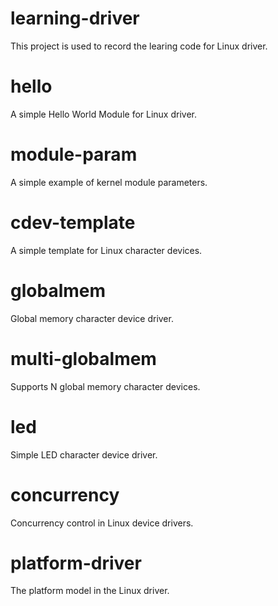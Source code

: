 # learning-driver
This project is used to record the learing code for Linux driver.

# hello
A simple Hello World Module for Linux driver.

# module-param
A simple example of kernel module parameters.

# cdev-template
A simple template for Linux character devices.

# globalmem
Global memory character device driver.

# multi-globalmem
Supports N global memory character devices.

# led
Simple LED character device driver.

# concurrency
Concurrency control in Linux device drivers.

# platform-driver
The platform model in the Linux driver.
